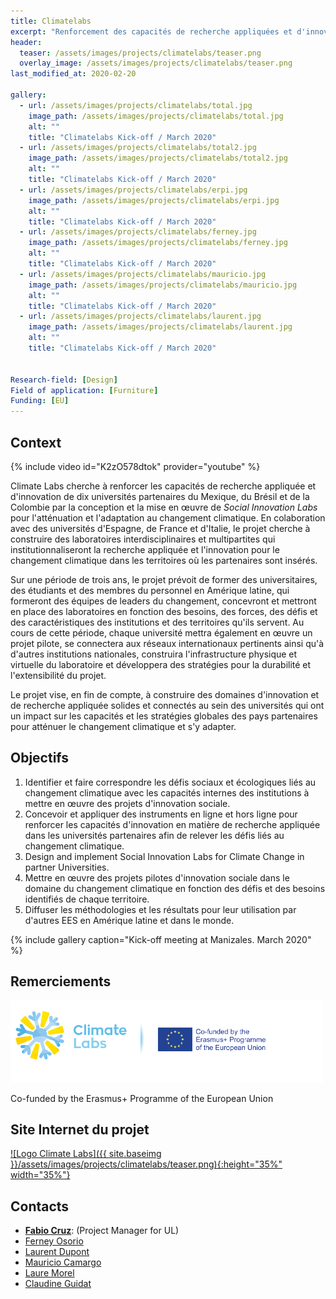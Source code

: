 ```yaml
---
title: Climatelabs
excerpt: "Renforcement des capacités de recherche appliquées et d'innovation en Amérique latine grâce à des laboratoires de cocréation pour l'atténuation et l'adaptation au changement climatique"
header:
  teaser: /assets/images/projects/climatelabs/teaser.png
  overlay_image: /assets/images/projects/climatelabs/teaser.png
last_modified_at: 2020-02-20

gallery:
  - url: /assets/images/projects/climatelabs/total.jpg
    image_path: /assets/images/projects/climatelabs/total.jpg
    alt: ""
    title: "Climatelabs Kick-off / March 2020"
  - url: /assets/images/projects/climatelabs/total2.jpg
    image_path: /assets/images/projects/climatelabs/total2.jpg
    alt: ""
    title: "Climatelabs Kick-off / March 2020"  
  - url: /assets/images/projects/climatelabs/erpi.jpg
    image_path: /assets/images/projects/climatelabs/erpi.jpg
    alt: ""
    title: "Climatelabs Kick-off / March 2020"
  - url: /assets/images/projects/climatelabs/ferney.jpg
    image_path: /assets/images/projects/climatelabs/ferney.jpg
    alt: ""
    title: "Climatelabs Kick-off / March 2020"
  - url: /assets/images/projects/climatelabs/mauricio.jpg
    image_path: /assets/images/projects/climatelabs/mauricio.jpg
    alt: ""
    title: "Climatelabs Kick-off / March 2020"
  - url: /assets/images/projects/climatelabs/laurent.jpg
    image_path: /assets/images/projects/climatelabs/laurent.jpg
    alt: ""
    title: "Climatelabs Kick-off / March 2020"


Research-field: [Design]
Field of application: [Furniture]
Funding: [EU]
---
```


## Context

{% include video id="K2zO578dtok" provider="youtube" %}


Climate Labs cherche à renforcer les capacités de recherche appliquée et d'innovation de dix universités partenaires du Mexique, du Brésil et de la Colombie par la conception et la mise en œuvre de *Social Innovation Labs* pour l'atténuation et l'adaptation au changement climatique. En colaboration avec des universités d'Espagne, de France et d'Italie, le projet cherche à construire des laboratoires interdisciplinaires et multipartites qui institutionnaliseront la recherche appliquée et l'innovation pour le changement climatique dans les territoires où les partenaires sont insérés.

Sur une période de trois ans, le projet prévoit de former des universitaires, des étudiants et des membres du personnel en Amérique latine, qui formeront des équipes de leaders du changement, concevront et mettront en place des laboratoires en fonction des besoins, des forces, des défis et des caractéristiques des institutions et des territoires qu'ils servent. Au cours de cette période, chaque université mettra également en œuvre un projet pilote, se connectera aux réseaux internationaux pertinents ainsi qu'à d'autres institutions nationales, construira l'infrastructure physique et virtuelle du laboratoire et développera des stratégies pour la durabilité et l'extensibilité du projet.

Le projet vise, en fin de compte, à construire des domaines d'innovation et de recherche appliquée solides et connectés au sein des universités qui ont un impact sur les capacités et les stratégies globales des pays partenaires pour atténuer le changement climatique et s'y adapter.

## Objectifs

1. Identifier et faire correspondre les défis sociaux et écologiques liés au changement climatique avec les capacités internes des institutions à mettre en œuvre des projets d'innovation sociale.
2. Concevoir et appliquer des instruments en ligne et hors ligne pour renforcer les capacités d'innovation en matière de recherche appliquée dans les universités partenaires afin de relever les défis liés au changement climatique.
3. Design and implement Social Innovation Labs for Climate Change in partner Universities.
4. Mettre en œuvre des projets pilotes d'innovation sociale dans le domaine du changement climatique en fonction des défis et des besoins identifiés de chaque territoire.
5. Diffuser les méthodologies et les résultats pour leur utilisation par d'autres EES en Amérique latine et dans le monde.


{% include gallery caption="Kick-off meeting at Manizales. March 2020" %}


## Remerciements

<img src="/assets/images/projects/climatelabs/logos-climatelabs-eu.png"  alt= "H2020" width="500px" class="align-right">

Co-funded by the Erasmus+ Programme of the European Union

<div style="width: 100%; clear: both;"></div>

## Site Internet du projet

<a href="http://climate-labs.org">![Logo Climate Labs]({{ site.baseimg }}/assets/images/projects/climatelabs/teaser.png){:height="35%" width="35%"}</a>

## Contacts

- [**Fabio Cruz**](/people/Fabio-Cruz/): (Project Manager for UL)
- [Ferney Osorio](/people/Ferney-Osorio/)
- [Laurent Dupont](/people/Laurent-Dupont/)
- [Mauricio Camargo](/people/Mauricio-Camargo/)
- [Laure Morel](/people/Laure-Morel/)
- [Claudine Guidat](/people/Claudine-Guidat/)
